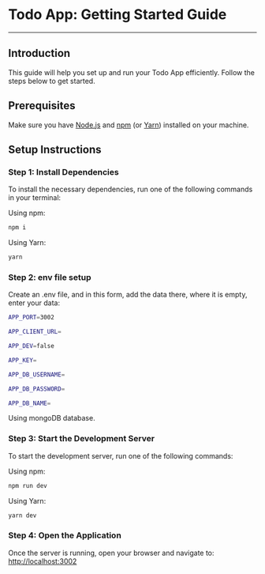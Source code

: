 # Todo App: Getting Started Guide

---

## Introduction

This guide will help you set up and run your Todo App efficiently. Follow the steps below to get started.

## Prerequisites

Make sure you have [Node.js](https://nodejs.org/) and [npm](https://www.npmjs.com/) (or [Yarn](https://yarnpkg.com/)) installed on your machine.

## Setup Instructions

### Step 1: Install Dependencies

To install the necessary dependencies, run one of the following commands in your terminal:

Using npm:

```sh
npm i
```

Using Yarn:

```sh
yarn
```

### Step 2: env file setup

Create an .env file, and in this form, add the data there, where it is empty, enter your data:

```sh
APP_PORT=3002

APP_CLIENT_URL=

APP_DEV=false

APP_KEY=

APP_DB_USERNAME=

APP_DB_PASSWORD=

APP_DB_NAME=
```

Using mongoDB database.

### Step 3: Start the Development Server

To start the development server, run one of the following commands:

Using npm:

```sh
npm run dev
```

Using Yarn:

```sh
yarn dev
```

### Step 4: Open the Application

Once the server is running, open your browser and navigate to: [http://localhost:3002](http://localhost:3002)

